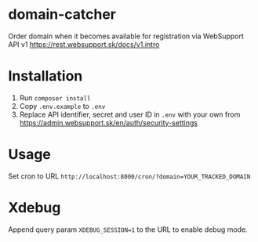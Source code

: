 # domain-catcher
Order domain when it becomes available for registration via WebSupport API v1 https://rest.websupport.sk/docs/v1.intro

# Installation
1. Run `composer install`
2. Copy `.env.example` to `.env`
3. Replace API identifier, secret and user ID in `.env` with your own from https://admin.websupport.sk/en/auth/security-settings

# Usage
Set cron to URL `http://localhost:8000/cron/?domain=YOUR_TRACKED_DOMAIN`

# Xdebug
Append query param `XDEBUG_SESSION=1` to the URL to enable debug mode.

